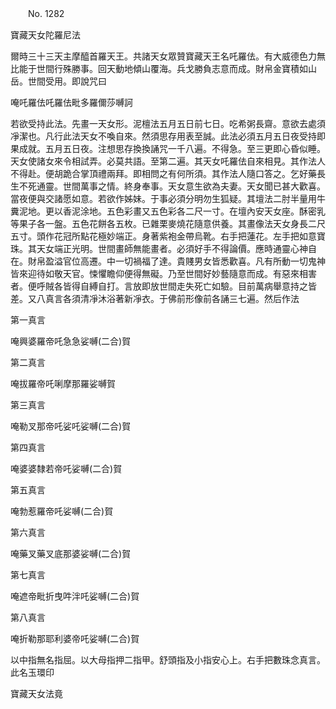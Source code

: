 ﻿　　No. 1282

寶藏天女陀羅尼法

爾時三十三天主摩醯首羅天王。共諸天女眾贊寶藏天王名吒羅佉。有大威德色力無比能于世間行殊勝事。回天動地傾山覆海。兵戈勝負志意而成。財帛金寶積如山岳。世間受用。即說咒曰

唵吒羅佉吒羅佉毗多羅儞莎嚩訶

若欲受持此法。先畫一天女形。泥檀法五月五日前七日。吃希粥長齋。意欲去處須凈潔也。凡行此法天女不喚自來。然須思存用表至誠。此法必須五月五日夜受持即果成就。五月五日夜。注想思存換換誦咒一千八遍。不得急。至三更即心昏似睡。天女使諸女來令相試弄。必莫共語。至第二遍。其天女吒羅佉自來相見。其作法人不得赴。便胡跪合掌頂禮兩拜。即相問之有何所須。其作法人隨口答之。乞好藥長生不死通靈。世間萬事之情。終身奉事。天女意生欲為夫妻。天女聞已甚大歡喜。當夜便與交諸愿如意。若欲作姊妹。于事必須分明勿生狐疑。其壇法二肘半量用牛糞泥地。更以香泥涂地。五色彩畫又五色彩各二尺一寸。在壇內安天女座。酥密乳等果子各一盤。五色花餅各五枚。已雜栗麥燒花隨意供養。其畫像法天女身長二尺五寸。頭作花冠所點花極妙端正。身著紫袍金帶烏靴。右手把蓮花。左手把如意寶珠。其天女端正光明。世間畫師無能畫者。必須好手不得論價。應時通靈心神自在。財帛盈溢官位高遷。中一切禍福了達。貴賤男女皆悉歡喜。凡有所動一切鬼神皆來迎待如敬天官。悚懼瞻仰便得無礙。乃至世間好妙藝隨意而成。有惡來相害者。便呼賊各皆得自縛自打。言放即放世間走失死亡如驗。目前萬病舉意持之皆差。又八真言各須清凈沐浴著新凈衣。于佛前形像前各誦三七遍。然后作法

第一真言

唵興婆羅帝吒急急娑嚩(二合)賀

第二真言

唵拔羅帝吒唎摩那羅娑嚩賀

第三真言

唵勒叉那帝吒娑吒娑嚩(二合)賀

第四真言

唵婆婆隸若帝吒娑嚩(二合)賀

第五真言

唵勃惹羅帝吒娑嚩(二合)賀

第六真言

唵藥叉藥叉底那婆娑嚩(二合)賀

第七真言

唵遮帝毗折曳吽泮吒娑嚩(二合)賀

第八真言

唵折勒那耶利婆帝吒娑嚩(二合)賀

以中指無名指屈。以大母指押二指甲。舒頭指及小指安心上。右手把數珠念真言。此名玉環印

寶藏天女法竟
